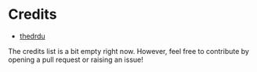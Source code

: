 # Credits

* [thedrdu](https://github.com/thedrdu)

The credits list is a bit empty right now. However, feel free to contribute by opening a pull request or raising an issue!